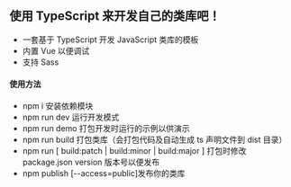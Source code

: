 ## 使用 TypeScript 来开发自己的类库吧！

-   一套基于 TypeScript 开发 JavaScript 类库的模板
-   内置 Vue 以便调试
-   支持 Sass

#### 使用方法

-   npm i 安装依赖模块
-   npm run dev 运行开发模式
-   npm run demo 打包开发时运行的示例以供演示
-   npm run build 打包类库（会打包代码及自动生成 ts 声明文件到 dist 目录）
-   npm run [ build:patch | build:minor | build:major ] 打包时修改 package.json version 版本号以便发布
-   npm publish [--access=public]发布你的类库
